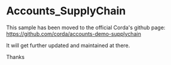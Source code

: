 # Accounts_SupplyChain

This sample has been moved to the official Corda's github page:
https://github.com/corda/accounts-demo-supplychain

It will get further updated and maintained at there.

Thanks




